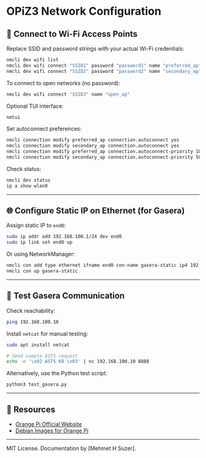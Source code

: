# OPiZ3 Network Configuration

## 📶 Connect to Wi-Fi Access Points

Replace SSID and password strings with your actual Wi-Fi credentials:

```bash
nmcli dev wifi list
nmcli dev wifi connect "SSID1" password "password1" name "preferred_ap"
nmcli dev wifi connect "SSID2" password "password2" name "secondary_ap"
```

To connect to open networks (no password):

```bash
nmcli dev wifi connect "SSID3" name "open_ap"
```

Optional TUI interface:

```bash
nmtui
```

Set autoconnect preferences:

```bash
nmcli connection modify preferred_ap connection.autoconnect yes
nmcli connection modify secondary_ap connection.autoconnect yes
nmcli connection modify preferred_ap connection.autoconnect-priority 100
nmcli connection modify secondary_ap connection.autoconnect-priority 50
```

Check status:

```bash
nmcli dev status
ip a show wlan0
```

---

## 🌐 Configure Static IP on Ethernet (for Gasera)

Assign static IP to `end0`:

```bash
sudo ip addr add 192.168.100.1/24 dev end0
sudo ip link set end0 up
```

Or using NetworkManager:

```bash
nmcli con add type ethernet ifname end0 con-name gasera-static ip4 192.168.100.1/24
nmcli con up gasera-static
```

---

## 🧪 Test Gasera Communication

Check reachability:

```bash
ping 192.168.100.10
```

Install `netcat` for manual testing:

```bash
sudo apt install netcat

# Send sample ASTS request
echo -e '\x02 ASTS K0 \x03' | nc 192.168.100.10 8888
```

Alternatively, use the Python test script:

```bash
python3 test_gasera.py
```

---

## 🔗 Resources

- [Orange Pi Official Website](https://www.orangepi.org/)
- [Debian Images for Orange Pi](https://wiki.debian.org/InstallingDebianOn/Allwinner)

---

MIT License. Documentation by [Mehmet H Suzer].
